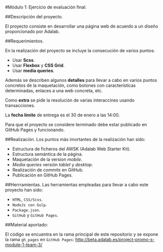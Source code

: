 #Módulo 1: Ejercicio de evaluación final.

##Descripción del proyecto.

El proyecto consiste en desarrollar una página web de acuerdo a un diseño proporcionado por Adalab.

##Requerimientos.

En la realización del proyecto se incluye la consecución de varios puntos:

- Usar **Scss**.
- Usar **Flexbox** y **CSS Grid**.
- Usar **media queries**.

Además se describen algunos **detalles** para llevar a cabo en varios puntos concretos de la maquetación, como botones con características determinadas, enlaces a una web concreta, etc.

Como **extra** se pide la resolución de varias interaccines usando transacciones.

La **fecha límite** de entrega es el 30 de enero a las 14:00.

Para que el proyecto se considere terminado debe estar publicado en GitHub Pages y funcionando.

##Realización.
Los puntos más imortantes de la realización han sido:

- Estructura de ficheros del AWSK (Adalab Web Starter Kit).
- Estructura semántica de la página.
- Maquetación de la version _mobile_.
- _Media queries_ versión _tablet_ y _desktop_.
- Realización de _commits_ en GitHub.
- Publicación en GitHub Pages.

##Herrramientas.
Las herramientas empleadas para llevar a cabo este proyecto han sido:

- `HTML`, `CSS/Scss`.
- `NodeJs con Gulp`.
- `Package.json`.
- `GitHub` y `GitHub Pages`.

##Material aportado:

El código se encuentra en la rama principal de este repositorio y se expone la rama `gh_pages` en `GitHub Pages`:
<http://beta.adalab.es/project-promo-s-module-1-team-3/>
